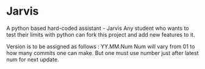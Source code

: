 # Jarvis
A python based hard-coded assistant - Jarvis
Any student who wants to test their limits with python can fork this project and add new features to it.

Version is to be assigned as follows : YY.MM.Num 
Num will vary from 01 to how many commits one can make. But one must use number just after latest num for next update.
